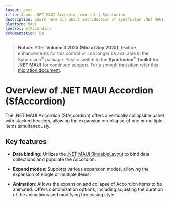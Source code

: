 ```yaml
---
layout: post
title: About .NET MAUI Accordion control | Syncfusion
description: Learn here all about introduction of Syncfusion .NET MAUI Accordion (SfAccordion) control, its elements and more.
platform: MAUI
control: SfAccordion
documentation: ug
---
```


> **Notice**: After **Volume 3 2025 (Mid of Sep 2025)**, feature enhancements for this control will no longer be available in the Syncfusion<sup>®</sup> package. Please switch to the **Syncfusion<sup>®</sup> Toolkit for .NET MAUI** for continued support. For a smooth transition refer this [migration document](https://help.syncfusion.com/maui-toolkit/migration).

# Overview of .NET MAUI Accordion (SfAccordion)

The .NET MAUI Accordion (SfAccordion) offers a vertically collapsible panel with stacked headers, allowing the expansion or collapse of one or multiple items simultaneously.

## Key features

* **Data binding**: Utilizes the [.NET MAUI BindableLayout](https://learn.microsoft.com/en-us/dotnet/maui/user-interface/layouts/bindablelayout) to bind data collections and populate the Accordion.

* **Expand modes**: Supports various expansion modes, allowing the expansion of single or multiple items.

* **Animation**: Allows the expansion and collapse of Accordion items to be animated. Offers customization options, including adjusting the duration of the animations and modifying the easing style.
